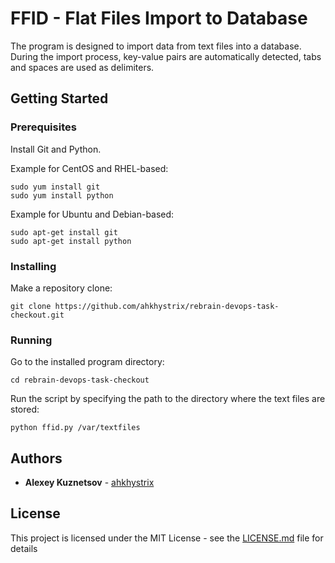# FFID - Flat Files Import to Database

The program is designed to import data from text files into a database.
During the import process, key-value pairs are automatically detected, tabs and spaces are used as delimiters.

## Getting Started


### Prerequisites

Install Git and Python.

Example for CentOS and RHEL-based:

```
sudo yum install git
sudo yum install python
```

Example for Ubuntu and Debian-based:

```
sudo apt-get install git
sudo apt-get install python
```

### Installing

Make a repository clone:

```
git clone https://github.com/ahkhystrix/rebrain-devops-task-checkout.git
```

### Running

Go to the installed program directory:
```
cd rebrain-devops-task-checkout
```

Run the script by specifying the path to the directory where the text files are stored:
```
python ffid.py /var/textfiles
```

## Authors

* **Alexey Kuznetsov** - [ahkhystrix](https://github.com/ahkhystrix)

## License

This project is licensed under the MIT License - see the [LICENSE.md](LICENSE.md) file for details

